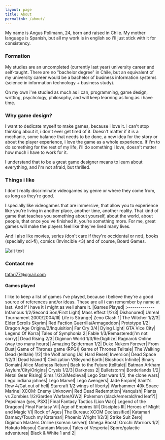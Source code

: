 ```yaml
---
layout: page
title: About
permalink: /about/
---
```


My name is Angus Pollmann, 24, born and raised in Chile. My mother language is Spanish, but all my work is in english so i'll just stick with it for consistency.

### Formation
My studies are an uncompleted (currently last year) university career and self-taught. There are no "bachelor degree" in Chile, but an equivalent of my university career would be a bachelor of business information systems (science in information technology + business study).

On my own i've studied as much as i can, programming, game design, writting, psychology, philosophy, and will keep learning as long as i have time.

### Why game design?
I want to dedicate myself to make games, because i love it. I can't stop thinking about it, i don't ever get tired of it. Doesn't matter if it is a mechanic, some balance that needs to be done, a new idea for the story or about the player experience, i love the game as a whole experience. If i'm to do something for the rest of my life, i'll do something i love, doesn't matter how much i have to work for it.

I understand that to be a great game designer means to learn about everything, and i'm not afraid, but thrilled.

### Things i like
I don't really discriminate videogames by genre or where they come from, as long as they're good.

I specially like videogames that are immersive, that allow you to experience like you're living in another place, another time, another reality. That kind of game that teaches you something about yourself, about the world, about people, that once you've finished it, you're something more. For me, great games will make the players feel like they've lived many lives.

And i also like movies, series (don't care if they're occidental or not), books (specially sci-fi), comics (Invincible <3) and of course, Board Games.

![alt text](http://i.imgur.com/padsC2v.jpg)

### Contact me

[tafari77@gmail.com](mailto:tafari77@gmail.com)

#### Games played
I like to keep a list of games i've played, because i believe they're a good source of references and/or ideas. These are all i can remember by name at last. And if i have it i might as well share it.
|Games Played|
:--------------
Infamous 1/2/Second Son/First Light|
Mass effect 1/2/3|
Dishonored|
Unreal Tournament 2000/2004/III|
Life is Strange|
Zeno Clash 1|
The Witcher 1/2/3|
Elder Scrolls Skyrim|
Red Faction Guerrilla/Armageddon|
Prototype 1/2|
Dragon Age Origins/2/Inquisition|
Far Cry 3/4|
Dying Light|
GTA Vice City|
Legend Of Korra|
Tales of Symphonia 2|
Fable 1/3/Remastered(i'm not sorry)|
Dead Rising 2/3|
Digimon World 1/3/Re:Digitize|
Ragnarok Online (way too many hours)|
Amazing Spiderman 1/2|
Duke Nukem Forever|
From Dust|
Game of Thrones game (RPG)|
Game of Thrones Telltale|
The Walking Dead (telltale) 1/2|
the Wolf among Us|
Hard Reset|
Inversion|
Dead Space 1/2/3|
Dead Island 1|
Civilization V/Beyond Earth|
Bioshock Infinite|
Binary Domain|
Alice Madness Return|
Back to the Future (telltale)|
Batman Arkham Asylum/City/Origins|
Crysis 1/2/3|
Darkness 2|
Bulletstorm|
Borderlands 1/2|
Metal Gear Rising|
Sims 1/2/3/Medieval|
Lego Star wars 1/2, the clone wars|
Lego indiana johnes|
Lego Marvel|
Lego Avengers|
Jade Empire|
Saint's Row 4/Gat out of hell|
Starcraft 1/2 wings of liberty|
Warhammer 40k Space Marine|
XCOM: Enemy Unknown|
Red Dead Redemption|
Vanquish|
Plants vs Zombies 1/2/Garden Warfare/GW2|
Pokemon (black/emerald/red leaf?)|
Pepsiman (yes, PSX)|
Final Fantasy Tactics (Lion War)|
Legend of the Dragoon|
Final Fantasy VII|
Age of Empires I/II|
Disciples III|
Heroes of Might and Magic VI|
Rock of Ages|
The Bureau: XCOM Declassified|
Katamari Damacy/Touch my Katamari|
Phoenix Wright 1/2/3|
Strike Suit Zero|
Digimon Masters Online (korean server)|
Omega Boost|
Orochi Warriors 1/2|
Hokuto Musou|
Gundam Musou|
Tales of Vesperia|
Spore/galactic adventures|
Black & White 1 and 2|
